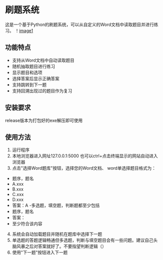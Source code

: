 # 刷题系统

这是一个基于Python的刷题系统，可以从自定义的Word文档中读取题目并进行练习。
！[image1](https://github.com/AvaliableEndless/Brush_qustion_system/blob/main/show.png)

## 功能特点

- 支持从Word文档中自动读取题目
- 随机抽取题目进行练习
- 显示题目和选项
- 选择答案后显示正确答案
- 支持跳转到下一题
- 支持回溯出现过的题目作为复习

## 安装要求
release版本为打包好的exe解压即可使用

## 使用方法
1. 运行程序
2. 本地浏览器进入网址127.0.0.1:5000
也可以ctrl+点击终端显示的网站自动进入浏览器
3. 点击"选择Word题库"按钮，选择您的Word文档、
word单选择题目格式为：
-   题序，题名
-   A.xxx
-   B.xxx
-   C.xxx
-   D.xxx
-   答案：A
-多选题，填空题，判断题都至少包括
-   题序，题名
-   答案：
-  至少符合该内容
4. 系统会自动加载题目并随机在题库中选择下一题
5. 单选题的答题逻辑畅通但多选题，判断与填空题目会有一些问题。建议自己头脑风暴之后对答案就好了。不要指望判断逻辑（）
6. 使用"下一题"按钮进入下一题

